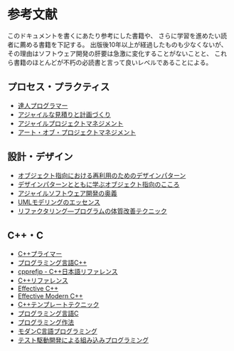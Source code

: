 <!-- ./md/bibliography.md -->
# 参考文献 <a id="SS_21"></a>

このドキュメントを書くにあたり参考にした書籍や、
さらに学習を進めたい読者に薦める書籍を下記する。
出版後10年以上が経過したものも少なくないが、
その理由はソフトウェア開発の肝要は急激に変化することがないことと、
これら書籍のほとんどが不朽の必読書と言って良いレベルであることによる。

## プロセス・プラクティス <a id="SS_21_1"></a>

* [達人プログラマー](https://www.amazon.co.jp/%E9%81%94%E4%BA%BA%E3%83%97%E3%83%AD%E3%82%B0%E3%83%A9%E3%83%9E%E3%83%BC-%E2%80%95%E7%86%9F%E9%81%94%E3%81%AB%E5%90%91%E3%81%91%E3%81%9F%E3%81%82%E3%81%AA%E3%81%9F%E3%81%AE%E6%97%85%E2%80%95-%E7%AC%AC2%E7%89%88-David-Thomas-ebook/dp/B08T9BXSVD/ref=sr_1_1?__mk_ja_JP=%E3%82%AB%E3%82%BF%E3%82%AB%E3%83%8A&keywords=%E9%81%94%E4%BA%BA%E3%83%97%E3%83%AD%E3%82%B0%E3%83%A9%E3%83%9E%E3%83%BC&qid=1670848429&sr=8-1)
* [アジャイルな見積りと計画づくり](https://www.amazon.co.jp/%E3%82%A2%E3%82%B8%E3%83%A3%E3%82%A4%E3%83%AB%E3%81%AA%E8%A6%8B%E7%A9%8D%E3%82%8A%E3%81%A8%E8%A8%88%E7%94%BB%E3%81%A5%E3%81%8F%E3%82%8A-%EF%BD%9E%E4%BE%A1%E5%80%A4%E3%81%82%E3%82%8B%E3%82%BD%E3%83%95%E3%83%88%E3%82%A6%E3%82%A7%E3%82%A2%E3%82%92%E8%82%B2%E3%81%A6%E3%82%8B%E6%A6%82%E5%BF%B5%E3%81%A8%E6%8A%80%E6%B3%95%EF%BD%9E-Mike-Cohn-ebook/dp/B00IR1HYGW/ref=sr_1_1?__mk_ja_JP=%E3%82%AB%E3%82%BF%E3%82%AB%E3%83%8A&dchild=1&keywords=%E3%82%A2%E3%82%B8%E3%83%A3%E3%82%A4%E3%83%AB%E3%81%AA%E8%A6%8B%E7%A9%8D%E3%82%8A%E3%81%A8%E8%A8%88%E7%94%BB%E3%81%A5%E3%81%8F%E3%82%8A&qid=1594811242&sr=8-1)
* [アジャイルプロジェクトマネジメント](https://www.amazon.co.jp/%E3%82%A2%E3%82%B8%E3%83%A3%E3%82%A4%E3%83%AB%E3%83%97%E3%83%AD%E3%82%B8%E3%82%A7%E3%82%AF%E3%83%88%E3%83%9E%E3%83%8D%E3%82%B8%E3%83%A1%E3%83%B3%E3%83%88-%E3%82%B8%E3%83%A0-%E3%83%8F%E3%82%A4%E3%82%B9%E3%83%9F%E3%82%B9/dp/4822282295/ref=sr_1_1?__mk_ja_JP=%E3%82%AB%E3%82%BF%E3%82%AB%E3%83%8A&dchild=1&keywords=%E3%82%A2%E3%82%B8%E3%83%A3%E3%82%A4%E3%83%AB%E3%83%97%E3%83%AD%E3%82%B8%E3%82%A7%E3%82%AF%E3%83%88%E3%83%9E%E3%83%8D%E3%82%B8%E3%83%A1%E3%83%B3%E3%83%88&qid=1594811314&sr=8-1)
* [アート・オブ・プロジェクトマネジメント](https://www.amazon.co.jp/%E3%82%A2%E3%83%BC%E3%83%88%E3%83%BB%E3%82%AA%E3%83%96%E3%83%BB%E3%83%97%E3%83%AD%E3%82%B8%E3%82%A7%E3%82%AF%E3%83%88%E3%83%9E%E3%83%8D%E3%82%B8%E3%83%A1%E3%83%B3%E3%83%88-%E2%80%95%E3%83%9E%E3%82%A4%E3%82%AF%E3%83%AD%E3%82%BD%E3%83%95%E3%83%88%E3%81%A7%E5%9F%B9%E3%82%8F%E3%82%8C%E3%81%9F%E5%AE%9F%E8%B7%B5%E6%89%8B%E6%B3%95-THEORY-PRACTICE-Berkun/dp/4873112990/ref=sr_1_1?__mk_ja_JP=%E3%82%AB%E3%82%BF%E3%82%AB%E3%83%8A&dchild=1&keywords=%E3%82%A2%E3%83%BC%E3%83%88%E3%82%AA%E3%83%96%E3%83%97%E3%83%AD%E3%82%B8%E3%82%A7%E3%82%AF%E3%83%88%E3%83%9E%E3%83%8D%E3%82%B8%E3%83%A1%E3%83%B3%E3%83%88&qid=1594811442&sr=8-1)

## 設計・デザイン <a id="SS_21_2"></a>

* [オブジェクト指向における再利用のためのデザインパターン](https://www.amazon.co.jp/%E3%82%AA%E3%83%96%E3%82%B8%E3%82%A7%E3%82%AF%E3%83%88%E6%8C%87%E5%90%91%E3%81%AB%E3%81%8A%E3%81%91%E3%82%8B%E5%86%8D%E5%88%A9%E7%94%A8%E3%81%AE%E3%81%9F%E3%82%81%E3%81%AE%E3%83%87%E3%82%B6%E3%82%A4%E3%83%B3%E3%83%91%E3%82%BF%E3%83%BC%E3%83%B3-%E3%82%A8%E3%83%AA%E3%83%83%E3%82%AF-%E3%82%AC%E3%83%B3%E3%83%9E/dp/4797311126/ref=sr_1_1?__mk_ja_JP=%E3%82%AB%E3%82%BF%E3%82%AB%E3%83%8A&dchild=1&keywords=%E3%82%AA%E3%83%96%E3%82%B8%E3%82%A7%E3%82%AF%E3%83%88%E6%8C%87%E5%90%91%E3%81%AB%E3%81%8A%E3%81%91%E3%82%8B%E5%86%8D%E5%88%A9%E7%94%A8%E3%81%AE%E3%81%9F%E3%82%81%E3%81%AE%E3%83%87%E3%82%B6%E3%82%A4%E3%83%B3%E3%83%91%E3%82%BF%E3%83%BC%E3%83%B3&qid=1594811734&sr=8-1)
* [デザインパターンとともに学ぶオブジェクト指向のこころ](https://www.amazon.co.jp/%E3%82%AA%E3%83%96%E3%82%B8%E3%82%A7%E3%82%AF%E3%83%88%E6%8C%87%E5%90%91%E3%81%AE%E3%81%93%E3%81%93%E3%82%8D-SOFTWARE-PATTERNS-%E3%82%A2%E3%83%A9%E3%83%B3%E3%83%BB%E3%82%B7%E3%83%A3%E3%83%AD%E3%82%A6%E3%82%A7%E3%82%A4/dp/4621066048/ref=sr_1_1?__mk_ja_JP=%E3%82%AB%E3%82%BF%E3%82%AB%E3%83%8A&dchild=1&keywords=%E3%83%87%E3%82%B6%E3%82%A4%E3%83%B3%E3%83%91%E3%82%BF%E3%83%BC%E3%83%B3%E3%81%A8%E3%81%A8%E3%82%82%E3%81%AB%E5%AD%A6%E3%81%B6%E3%82%AA%E3%83%96%E3%82%B8%E3%82%A7%E3%82%AF%E3%83%88%E6%8C%87%E5%90%91%E3%81%AE%E3%81%93%E3%81%93%E3%82%8D&qid=1594811626&sr=8-1)
* [アジャイルソフトウェア開発の奥義](https://www.amazon.co.jp/%E3%82%A2%E3%82%B8%E3%83%A3%E3%82%A4%E3%83%AB%E3%82%BD%E3%83%95%E3%83%88%E3%82%A6%E3%82%A7%E3%82%A2%E9%96%8B%E7%99%BA%E3%81%AE%E5%A5%A5%E7%BE%A9-%E7%AC%AC2%E7%89%88-%E3%82%AA%E3%83%96%E3%82%B8%E3%82%A7%E3%82%AF%E3%83%88%E6%8C%87%E5%90%91%E9%96%8B%E7%99%BA%E3%81%AE%E7%A5%9E%E9%AB%84%E3%81%A8%E5%8C%A0%E3%81%AE%E6%8A%80-%E3%83%AD%E3%83%90%E3%83%BC%E3%83%88%E3%83%BBC%E3%83%BB%E3%83%9E%E3%83%BC%E3%83%81%E3%83%B3/dp/4797347783/ref=sr_1_1?__mk_ja_JP=%E3%82%AB%E3%82%BF%E3%82%AB%E3%83%8A&dchild=1&keywords=%E3%82%A2%E3%82%B8%E3%83%A3%E3%82%A4%E3%83%AB%E3%82%BD%E3%83%95%E3%83%88%E3%82%A6%E3%82%A7%E3%82%A2%E9%96%8B%E7%99%BA%E3%81%AE%E5%A5%A5%E7%BE%A9&qid=1594811680&sr=8-1)
* [UMLモデリングのエッセンス](https://www.amazon.co.jp/UML-%E3%83%A2%E3%83%87%E3%83%AA%E3%83%B3%E3%82%B0%E3%81%AE%E3%82%A8%E3%83%83%E3%82%BB%E3%83%B3%E3%82%B9-Object-Oriented-SELECTION/dp/4798107956/ref=sr_1_1?adgrpid=59027139771&dchild=1&gclid=EAIaIQobChMIjNLYjZHP6gIVA9iWCh1c0AMcEAAYASAAEgI_tvD_BwE&hvadid=338568489350&hvdev=c&hvlocphy=1009333&hvnetw=g&hvqmt=e&hvrand=3464326986430991521&hvtargid=kwd-333114064969&hydadcr=27268_11561170&jp-ad-ap=0&keywords=uml+%E3%83%A2%E3%83%87%E3%83%AA%E3%83%B3%E3%82%B0%E3%81%AE%E3%82%A8%E3%83%83%E3%82%BB%E3%83%B3%E3%82%B9&qid=1594811855&sr=8-1&tag=googhydr-22)
* [リファクタリング―プログラムの体質改善テクニック](https://www.amazon.co.jp/%E3%83%AA%E3%83%95%E3%82%A1%E3%82%AF%E3%82%BF%E3%83%AA%E3%83%B3%E3%82%B0%E2%80%95%E3%83%97%E3%83%AD%E3%82%B0%E3%83%A9%E3%83%A0%E3%81%AE%E4%BD%93%E8%B3%AA%E6%94%B9%E5%96%84%E3%83%86%E3%82%AF%E3%83%8B%E3%83%83%E3%82%AF-Object-Technology-%E3%83%9E%E3%83%BC%E3%83%81%E3%83%B3-%E3%83%95%E3%82%A1%E3%82%A6%E3%83%A9%E3%83%BC/dp/4894712288/ref=cm_cr_arp_d_pdt_img_top?ie=UTF8)

## C++・C <a id="SS_21_3"></a>

* [C++プライマー](https://www.amazon.co.jp/C-%E3%83%97%E3%83%A9%E3%82%A4%E3%83%9E%E3%83%BC-%E7%AC%AC5%E7%89%88-%E3%82%B9%E3%82%BF%E3%83%B3%E3%83%AA%E3%83%BC%E3%83%BBB%E3%83%BB%E3%83%AA%E3%83%83%E3%83%97%E3%83%9E%E3%83%B3-ebook/dp/B01LKOVBTS/ref=sr_1_1?__mk_ja_JP=%E3%82%AB%E3%82%BF%E3%82%AB%E3%83%8A&dchild=1&keywords=C%2B%2B%E3%83%97%E3%83%A9%E3%82%A4%E3%83%9E%E3%83%BC&qid=1594812015&sr=8-1)
* [プログラミング言語C++](https://www.amazon.co.jp/%E3%83%97%E3%83%AD%E3%82%B0%E3%83%A9%E3%83%9F%E3%83%B3%E3%82%B0%E8%A8%80%E8%AA%9EC-%E7%AC%AC4%E7%89%88-%E3%83%93%E3%83%A3%E3%83%BC%E3%83%8D%E3%83%BB%E3%82%B9%E3%83%88%E3%83%A9%E3%82%A6%E3%82%B9%E3%83%88%E3%83%A9%E3%83%83%E3%83%97/dp/4797375957)
* [cpprefjp - C++日本語リファレンス](https://cpprefjp.github.io/)  
* [C++リファレンス](https://ja.cppreference.com/w/)  
* [Effective C++](https://www.amazon.co.jp/Effective-%E7%AC%AC3%E7%89%88-ADDISON-WESLEY-PROFESSIONAL-COMPUTI/dp/4621066099/ref=sr_1_1?__mk_ja_JP=%E3%82%AB%E3%82%BF%E3%82%AB%E3%83%8A&crid=12T9AUJ3M0Z8A&dchild=1&keywords=effective+c%2B%2B&qid=1594812084&sprefix=effectiv%2Caps%2C263&sr=8-1)
* [Effective Modern C++](https://www.amazon.co.jp/Effective-Modern-%E2%80%95C-11-14%E3%83%97%E3%83%AD%E3%82%B0%E3%83%A9%E3%83%A0%E3%82%92%E9%80%B2%E5%8C%96%E3%81%95%E3%81%9B%E3%82%8B42%E9%A0%85%E7%9B%AE/dp/4873117364/ref=pd_lpo_14_t_0/357-5722640-9283243?_encoding=UTF8&pd_rd_i=4873117364&pd_rd_r=7a616b0b-3118-48b1-9b0a-04e2300b2c4d&pd_rd_w=EP6uS&pd_rd_wg=dw7Vj&pf_rd_p=4b55d259-ebf0-4306-905a-7762d1b93740&pf_rd_r=SMJSGN4N6F7NTBB7NYNA&psc=1&refRID=SMJSGN4N6F7NTBB7NYNA)
* [C++テンプレートテクニック](https://www.amazon.co.jp/C-%E3%83%86%E3%83%B3%E3%83%97%E3%83%AC%E3%83%BC%E3%83%88%E3%83%86%E3%82%AF%E3%83%8B%E3%83%83%E3%82%AF-%E7%AC%AC2%E7%89%88-%CE%B5%CF%80%CE%B9%CF%83%CF%84%CE%B7%CE%BC%CE%B7/dp/4797376686/ref=sr_1_1?__mk_ja_JP=%E3%82%AB%E3%82%BF%E3%82%AB%E3%83%8A&crid=QBLGOXFIFR66&dchild=1&keywords=stl+c%2B%2B&qid=1594812212&s=books&sprefix=stL+%2Cstripbooks%2C255&sr=1-1)
* [プログラミング言語C](https://www.amazon.co.jp/%E3%83%97%E3%83%AD%E3%82%B0%E3%83%A9%E3%83%9F%E3%83%B3%E3%82%B0%E8%A8%80%E8%AA%9EC-%E7%AC%AC2%E7%89%88-ANSI%E8%A6%8F%E6%A0%BC%E6%BA%96%E6%8B%A0-B-W-%E3%82%AB%E3%83%BC%E3%83%8B%E3%83%8F%E3%83%B3-ebook/dp/B084SXSPDN/ref=sr_1_1?__mk_ja_JP=%E3%82%AB%E3%82%BF%E3%82%AB%E3%83%8A&dchild=1&keywords=%E3%83%97%E3%83%AD%E3%82%B0%E3%83%A9%E3%83%9F%E3%83%B3%E3%82%B0%E8%A8%80%E8%AA%9Ec&qid=1594813485&sr=8-1)
* [プログラミング作法](https://www.amazon.co.jp/%E3%83%97%E3%83%AD%E3%82%B0%E3%83%A9%E3%83%9F%E3%83%B3%E3%82%B0%E4%BD%9C%E6%B3%95-%E3%82%A2%E3%82%B9%E3%82%AD%E3%83%BC%E3%83%89%E3%83%AF%E3%83%B3%E3%82%B4-Brian-W-Kernighan-ebook/dp/B01N6W842J/ref=sr_1_1?adgrpid=52265182934&dchild=1&gclid=EAIaIQobChMIs5HbuZfP6gIVBFdgCh0OWwrLEAAYASAAEgJB8PD_BwE&hvadid=338539017061&hvdev=c&hvlocphy=1009333&hvnetw=g&hvqmt=e&hvrand=14894038821643739018&hvtargid=kwd-334607424458&hydadcr=27263_11561109&jp-ad-ap=0&keywords=%E3%83%97%E3%83%AD%E3%82%B0%E3%83%A9%E3%83%9F%E3%83%B3%E3%82%B0%E4%BD%9C%E6%B3%95&qid=1594813554&sr=8-1&tag=googhydr-22)
* [モダンC言語プログラミング](https://www.amazon.co.jp/%E3%83%A2%E3%83%80%E3%83%B3C%E8%A8%80%E8%AA%9E%E3%83%97%E3%83%AD%E3%82%B0%E3%83%A9%E3%83%9F%E3%83%B3%E3%82%B0-%E8%8A%B1%E4%BA%95-%E5%BF%97%E7%94%9F/dp/4048930672/ref=sr_1_1?__mk_ja_JP=%E3%82%AB%E3%82%BF%E3%82%AB%E3%83%8A&dchild=1&keywords=C%E8%A8%80%E8%AA%9E+%E3%83%87%E3%82%B6%E3%82%A4%E3%83%B3%E3%83%91%E3%82%BF%E3%83%BC%E3%83%B3&qid=1594813656&sr=8-1)
* [テスト駆動開発による組み込みプログラミング](https://www.amazon.co.jp/%E3%83%86%E3%82%B9%E3%83%88%E9%A7%86%E5%8B%95%E9%96%8B%E7%99%BA%E3%81%AB%E3%82%88%E3%82%8B%E7%B5%84%E3%81%BF%E8%BE%BC%E3%81%BF%E3%83%97%E3%83%AD%E3%82%B0%E3%83%A9%E3%83%9F%E3%83%B3%E3%82%B0-%E2%80%95C%E8%A8%80%E8%AA%9E%E3%81%A8%E3%82%AA%E3%83%96%E3%82%B8%E3%82%A7%E3%82%AF%E3%83%88%E6%8C%87%E5%90%91%E3%81%A7%E5%AD%A6%E3%81%B6%E3%82%A2%E3%82%B8%E3%83%A3%E3%82%A4%E3%83%AB%E3%81%AA%E8%A8%AD%E8%A8%88-James-W-Grenning/dp/4873116147/ref=pd_bxgy_img_3/357-5722640-9283243?_encoding=UTF8&pd_rd_i=4873116147&pd_rd_r=518ab9b2-c934-409d-b32f-e40aeb39bb30&pd_rd_w=1UAS3&pd_rd_wg=KE2Wn&pf_rd_p=e64b0a81-ca1b-4802-bd2c-a4b65bccc76e&pf_rd_r=BRJYK70KC4MB8HEECDH4&psc=1&refRID=BRJYK70KC4MB8HEECDH4)


